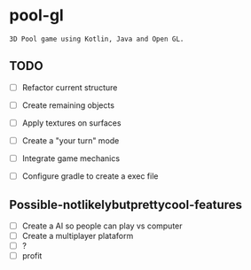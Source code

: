 # pool-gl

    3D Pool game using Kotlin, Java and Open GL.

## TODO
 - [ ] Refactor current structure
 - [ ] Create remaining objects
 - [ ] Apply textures on surfaces
 - [ ] Create a "your turn" mode
 - [ ] Integrate game mechanics
 - [ ] Configure gradle to create a exec file
 

 ## Possible-notlikelybutprettycool-features
 - [ ] Create a AI so people can play vs computer
 - [ ] Create a multiplayer plataform
 - [ ] ?
 - [ ] profit